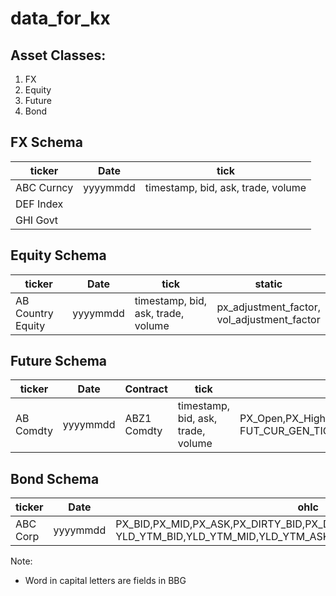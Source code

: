 # data_for_kx
## Asset Classes:
1. FX
2. Equity
3. Future
4. Bond

## FX Schema
| ticker     | Date     | tick                               | 
|------------|----------|------------------------------------|
| ABC Curncy | yyyymmdd | timestamp, bid, ask, trade, volume |  
| DEF Index  |          |                                    |  
| GHI Govt   |          |                                    | 

## Equity Schema

| ticker            | Date     | tick                               | static                                      | 
|-------------------|----------|------------------------------------|---------------------------------------------|
| AB Country Equity | yyyymmdd | timestamp, bid, ask, trade, volume | px_adjustment_factor, <br/>vol_adjustment_factor |

## Future Schema

| ticker    | Date     | Contract    |tick                               | static                                                               | 
|-----------|----------|-------------|-----------------------------------|----------------------------------------------------------------------|
| AB Comdty | yyyymmdd | ABZ1 Comdty |timestamp, bid, ask, trade, volume | PX_Open,PX_High,PX_Low,Last_Price,Volume,<br/>FUT_CUR_GEN_TICKER,OPEN_INT |

## Bond Schema

| ticker    | Date     | ohlc                                                                                                          | 
|-----------|----------|---------------------------------------------------------------------------------------------------------------|
| ABC Corp  | yyyymmdd | PX_BID,PX_MID,PX_ASK,PX_DIRTY_BID,PX_DIRTY_MID,PX_DIRTY_ASK,PX_LAST, <br/>YLD_YTM_BID,YLD_YTM_MID,YLD_YTM_ASK |

Note:
*   Word in capital letters are fields in BBG 